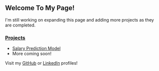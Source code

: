 
## Welcome To My Page! ##

I\'m still working on expanding this page and adding more projects as they are completed\.

### <u>Projects</u> ###
* [Salary Prediction Model](https://github.com/dditucci/salary-prediction-portfolio)
* More coming soon\!

Visit my [GitHub](https://github.com/dditucci) or [LinkedIn](https://linkedin.com/in/dominick-ditucci/) profiles\!
